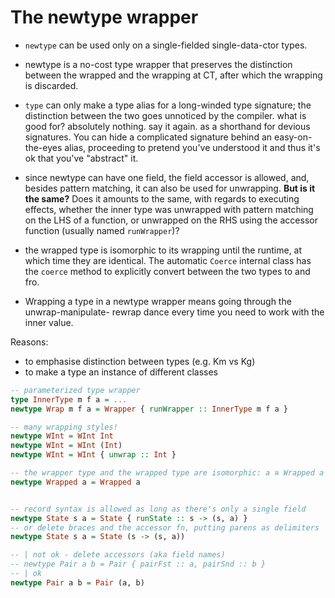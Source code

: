 # The newtype wrapper

- `newtype` can be used only on a single-fielded single-data-ctor types.

- newtype is a no-cost type wrapper that preserves the distinction between the wrapped and the wrapping at CT, after which the wrapping is discarded.

- `type` can only make a type alias for a long-winded type signature; the distinction between the two goes unnoticed by the compiler. what is good for? absolutely nothing. say it again. as a shorthand for devious signatures. You can hide a complicated signature behind an easy-on-the-eyes alias, proceeding to pretend you've understood it and thus it's ok that you've "abstract" it.

- since newtype can have one field, the field accessor is allowed, and, besides pattern matching, it can also be used for unwrapping. **But is it the same?** Does it amounts to the same, with regards to executing effects, whether the inner type was unwrapped with pattern matching on the LHS of a function, or unwrapped on the RHS using the accessor function (usually named `runWrapper`)?

- the wrapped type is isomorphic to its wrapping until the runtime, at which time they are identical. The automatic `Coerce` internal class has the `coerce` method to explicitly convert between the two types to and fro.

- Wrapping a type in a newtype wrapper means going through the unwrap-manipulate- rewrap dance every time you need to work with the inner value.

Reasons:
- to emphasise distinction between types (e.g. Km vs Kg)
- to make a type an instance of different classes


```hs
-- parameterized type wrapper
type InnerType m f a = ...
newtype Wrap m f a = Wrapper { runWrapper :: InnerType m f a }

-- many wrapping styles!
newtype WInt = WInt Int
newtype WInt = WInt (Int)
newtype WInt = WInt { unwrap :: Int }

-- the wrapper type and the wrapped type are isomorphic: a ≅ Wrapped a
newtype Wrapped a = Wrapped a


-- record syntax is allowed as long as there's only a single field
newtype State s a = State { runState :: s -> (s, a) }
-- or delete braces and the accessor fn, putting parens as delimiters
newtype State s a = State (s -> (s, a))

-- | not ok - delete accessors (aka field names)
-- newtype Pair a b = Pair { pairFst :: a, pairSnd :: b }
-- | ok
newtype Pair a b = Pair (a, b)
```
